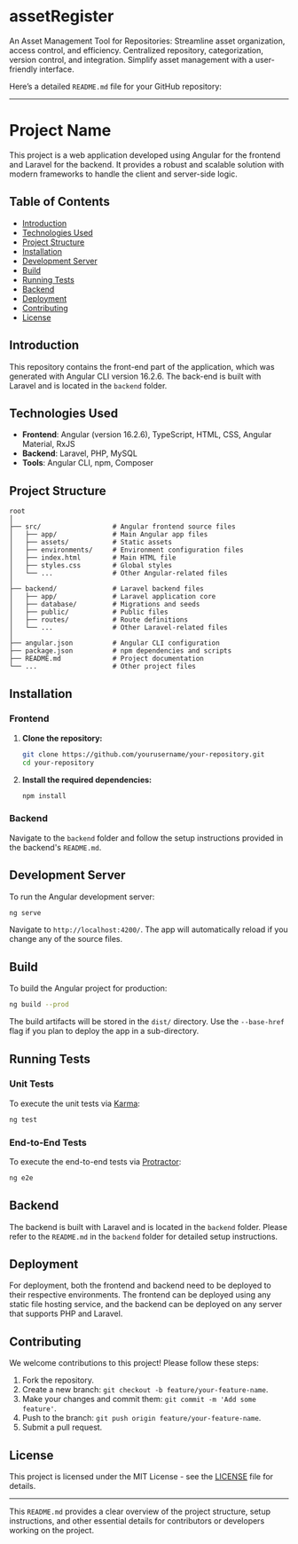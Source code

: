 # assetRegister
An Asset Management Tool for Repositories: Streamline asset organization, access control, and efficiency. Centralized repository, categorization, version control, and integration. Simplify asset management with a user-friendly interface.


Here’s a detailed `README.md` file for your GitHub repository:

---

# Project Name

This project is a web application developed using Angular for the frontend and Laravel for the backend. It provides a robust and scalable solution with modern frameworks to handle the client and server-side logic.

## Table of Contents

- [Introduction](#introduction)
- [Technologies Used](#technologies-used)
- [Project Structure](#project-structure)
- [Installation](#installation)
- [Development Server](#development-server)
- [Build](#build)
- [Running Tests](#running-tests)
- [Backend](#backend)
- [Deployment](#deployment)
- [Contributing](#contributing)
- [License](#license)

## Introduction

This repository contains the front-end part of the application, which was generated with Angular CLI version 16.2.6. The back-end is built with Laravel and is located in the `backend` folder.

## Technologies Used

- **Frontend**: Angular (version 16.2.6), TypeScript, HTML, CSS, Angular Material, RxJS
- **Backend**: Laravel, PHP, MySQL
- **Tools**: Angular CLI, npm, Composer

## Project Structure

```plaintext
root
│
├── src/                  # Angular frontend source files
│   ├── app/              # Main Angular app files
│   ├── assets/           # Static assets
│   ├── environments/     # Environment configuration files
│   ├── index.html        # Main HTML file
│   ├── styles.css        # Global styles
│   └── ...               # Other Angular-related files
│
├── backend/              # Laravel backend files
│   ├── app/              # Laravel application core
│   ├── database/         # Migrations and seeds
│   ├── public/           # Public files
│   ├── routes/           # Route definitions
│   └── ...               # Other Laravel-related files
│
├── angular.json          # Angular CLI configuration
├── package.json          # npm dependencies and scripts
├── README.md             # Project documentation
└── ...                   # Other project files
```

## Installation

### Frontend

1. **Clone the repository:**

   ```bash
   git clone https://github.com/yourusername/your-repository.git
   cd your-repository
   ```

2. **Install the required dependencies:**

   ```bash
   npm install
   ```

### Backend

Navigate to the `backend` folder and follow the setup instructions provided in the backend's `README.md`.

## Development Server

To run the Angular development server:

```bash
ng serve
```

Navigate to `http://localhost:4200/`. The app will automatically reload if you change any of the source files.

## Build

To build the Angular project for production:

```bash
ng build --prod
```

The build artifacts will be stored in the `dist/` directory. Use the `--base-href` flag if you plan to deploy the app in a sub-directory.

## Running Tests

### Unit Tests

To execute the unit tests via [Karma](https://karma-runner.github.io):

```bash
ng test
```

### End-to-End Tests

To execute the end-to-end tests via [Protractor](http://www.protractortest.org/):

```bash
ng e2e
```

## Backend

The backend is built with Laravel and is located in the `backend` folder. Please refer to the `README.md` in the `backend` folder for detailed setup instructions.

## Deployment

For deployment, both the frontend and backend need to be deployed to their respective environments. The frontend can be deployed using any static file hosting service, and the backend can be deployed on any server that supports PHP and Laravel.

## Contributing

We welcome contributions to this project! Please follow these steps:

1. Fork the repository.
2. Create a new branch: `git checkout -b feature/your-feature-name`.
3. Make your changes and commit them: `git commit -m 'Add some feature'`.
4. Push to the branch: `git push origin feature/your-feature-name`.
5. Submit a pull request.

## License

This project is licensed under the MIT License - see the [LICENSE](LICENSE) file for details.

---

This `README.md` provides a clear overview of the project structure, setup instructions, and other essential details for contributors or developers working on the project.
